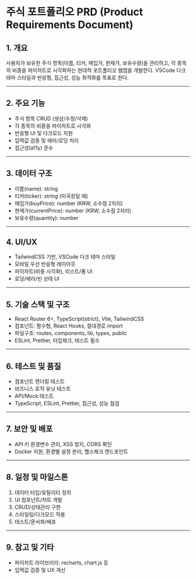 # 주식 포트폴리오 PRD (Product Requirements Document)

## 1. 개요

사용자가 보유한 주식 항목(이름, 티커, 매입가, 현재가, 보유수량)을 관리하고, 각 종목의 비중을 파이차트로 시각화하는 현대적 포트폴리오 웹앱을 개발한다. VSCode 다크 테마 스타일과 반응형, 접근성, 성능 최적화를 목표로 한다.

---

## 2. 주요 기능

- 주식 항목 CRUD (생성/수정/삭제)
- 각 종목의 비중을 파이차트로 시각화
- 반응형 UI 및 다크모드 지원
- 입력값 검증 및 에러/로딩 처리
- 접근성(a11y) 준수

---

## 3. 데이터 구조

- 이름(name): string
- 티커(ticker): string (미국장일 때)
- 매입가(buyPrice): number (KRW, 소수점 2자리)
- 현재가(currentPrice): number (KRW, 소수점 2자리)
- 보유수량(quantity): number

---

## 4. UI/UX

- TailwindCSS 기반, VSCode 다크 테마 스타일
- 모바일 우선 반응형 레이아웃
- 파이차트(비중 시각화), 리스트/폼 UI
- 로딩/에러/빈 상태 UI

---

## 5. 기술 스택 및 구조

- React Router 6+, TypeScript(strict), Vite, TailwindCSS
- 컴포넌트: 함수형, React Hooks, 절대경로 import
- 파일구조: routes, components, lib, types, public
- ESLint, Prettier, 타입체크, 테스트 필수

---

## 6. 테스트 및 품질

- 컴포넌트 렌더링 테스트
- 비즈니스 로직 유닛 테스트
- API/Mock 테스트
- TypeScript, ESLint, Prettier, 접근성, 성능 점검

---

## 7. 보안 및 배포

- API 키 환경변수 관리, XSS 방지, CORS 확인
- Docker 지원, 환경별 설정 분리, 헬스체크 엔드포인트

---

## 8. 일정 및 마일스톤

1. 데이터 타입/유틸리티 정의
2. UI 컴포넌트/차트 개발
3. CRUD/상태관리 구현
4. 스타일링/다크모드 적용
5. 테스트/문서화/배포

---

## 9. 참고 및 기타

- 파이차트 라이브러리: recharts, chart.js 등
- 입력값 검증 및 UX 개선
